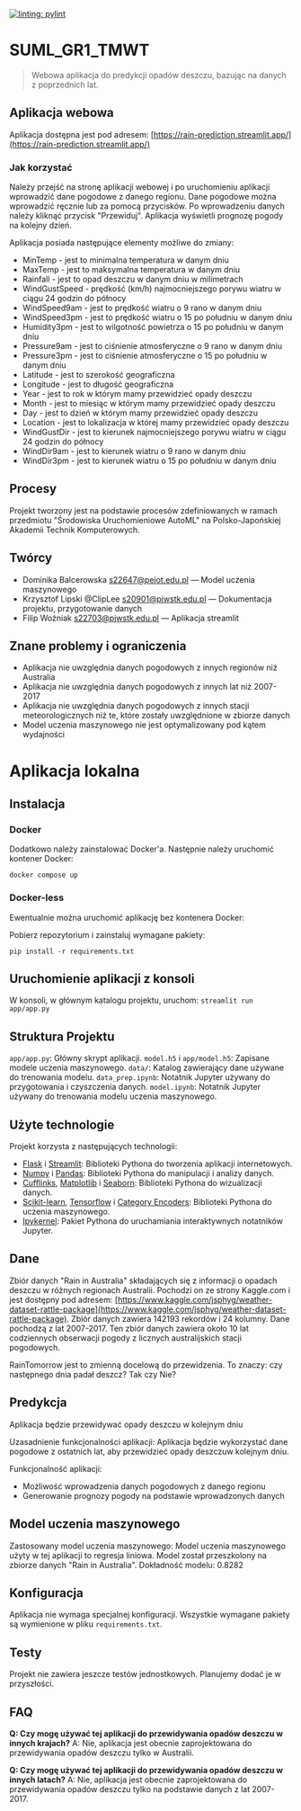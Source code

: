 <!-- dokumentacja projektu -->

[![linting: pylint](https://img.shields.io/badge/linting-pylint-yellowgreen)](https://github.com/pylint-dev/pylint)

# SUML_GR1_TMWT

> Webowa aplikacja do predykcji opadów deszczu, bazując na danych z poprzednich lat.

## Aplikacja webowa

Aplikacja dostępna jest pod adresem: [https://rain-prediction.streamlit.app/](https://rain-prediction.streamlit.app/)

### Jak korzystać

Należy przejść na stronę aplikacji webowej i po uruchomieniu aplikacji wprowadzić dane pogodowe z danego regionu. Dane pogodowe można wprowadzić ręcznie lub za pomocą przycisków. Po wprowadzeniu danych należy kliknąć przycisk "Przewiduj". Aplikacja wyświetli prognozę pogody na kolejny dzień.

Aplikacja posiada następujące elementy możliwe do zmiany:

- MinTemp - jest to minimalna temperatura w danym dniu
- MaxTemp - jest to maksymalna temperatura w danym dniu
- Rainfall - jest to opad deszczu w danym dniu w milimetrach
- WindGustSpeed - prędkość (km/h) najmocniejszego porywu wiatru w ciągu 24 godzin do północy
- WindSpeed9am - jest to prędkość wiatru o 9 rano w danym dniu
- WindSpeed3pm - jest to prędkość wiatru o 15 po południu w danym dniu
- Humidity3pm - jest to wilgotność powietrza o 15 po południu w danym dniu
- Pressure9am - jest to ciśnienie atmosferyczne o 9 rano w danym dniu
- Pressure3pm - jest to ciśnienie atmosferyczne o 15 po południu w danym dniu
- Latitude - jest to szerokość geograficzna
- Longitude - jest to długość geograficzna
- Year - jest to rok w którym mamy przewidzieć opady deszczu
- Month - jest to miesiąc w którym mamy przewidzieć opady deszczu
- Day - jest to dzień w którym mamy przewidzieć opady deszczu
- Location - jest to lokalizacja w której mamy przewidzieć opady deszczu
- WindGustDir - jest to kierunek najmocniejszego porywu wiatru w ciągu 24 godzin do północy
- WindDir9am - jest to kierunek wiatru o 9 rano w danym dniu
- WindDir3pm - jest to kierunek wiatru o 15 po południu w danym dniu

## Procesy

Projekt tworzony jest na podstawie procesów zdefiniowanych w ramach przedmiotu "Środowiska Uruchomieniowe AutoML" na Polsko-Japońskiej Akademii Technik Komputerowych.

## Twórcy

- Dominika Balcerowska <s22647@pejot.edu.pl> — Model uczenia maszynowego
- Krzysztof Lipski @ClipLee <s20901@pjwstk.edu.pl> — Dokumentacja projektu, przygotowanie danych
- Filip Woźniak <s22703@pjwstk.edu.pl> — Aplikacja streamlit

## Znane problemy i ograniczenia

- Aplikacja nie uwzględnia danych pogodowych z innych regionów niż Australia
- Aplikacja nie uwzględnia danych pogodowych z innych lat niż 2007-2017
- Aplikacja nie uwzględnia danych pogodowych z innych stacji meteorologicznych niż te, które zostały uwzględnione w zbiorze danych
- Model uczenia maszynowego nie jest optymalizowany pod kątem wydajności

# Aplikacja lokalna

## Instalacja

### Docker

Dodatkowo należy zainstalować Docker'a. Następnie należy uruchomić kontener Docker:

`docker compose up`

### Docker-less

Ewentualnie można uruchomić aplikację bez kontenera Docker:

Pobierz repozytorium i zainstaluj wymagane pakiety:

`pip install -r requirements.txt`

## Uruchomienie aplikacji z konsoli

W konsoli, w głównym katalogu projektu, uruchom: `streamlit run app/app.py`

## Struktura Projektu

`app/app.py`: Główny skrypt aplikacji.
`model.h5` i `app/model.h5`: Zapisane modele uczenia maszynowego.
`data/`: Katalog zawierający dane używane do trenowania modelu.
`data_prep.ipynb`: Notatnik Jupyter używany do przygotowania i czyszczenia danych.
`model.ipynb`: Notatnik Jupyter używany do trenowania modelu uczenia maszynowego.

## Użyte technologie

Projekt korzysta z następujących technologii:

- [Flask](https://flask.palletsprojects.com/) i [Streamlit](https://streamlit.io/): Biblioteki Pythona do tworzenia aplikacji internetowych.
- [Numpy](https://numpy.org/) i [Pandas](https://pandas.pydata.org/): Biblioteki Pythona do manipulacji i analizy danych.
- [Cufflinks](https://github.com/santosjorge/cufflinks), [Matplotlib](https://matplotlib.org/) i [Seaborn](https://seaborn.pydata.org/): Biblioteki Pythona do wizualizacji danych.
- [Scikit-learn](https://scikit-learn.org/), [Tensorflow](https://www.tensorflow.org/) i [Category Encoders](https://contrib.scikit-learn.org/category_encoders/): Biblioteki Pythona do uczenia maszynowego.
- [Ipykernel](https://ipython.org/ipython-doc/3/development/kernels.html): Pakiet Pythona do uruchamiania interaktywnych notatników Jupyter.

## Dane

Zbiór danych "Rain in Australia" składających się z informacji o opadach deszczu w różnych regionach Australii. Pochodzi on ze strony Kaggle.com i jest dostępny pod adresem: [https://www.kaggle.com/jsphyg/weather-dataset-rattle-package](https://www.kaggle.com/jsphyg/weather-dataset-rattle-package). Zbiór danych zawiera 142193 rekordów i 24 kolumny. Dane pochodzą z lat 2007-2017. Ten zbiór danych zawiera około 10 lat codziennych obserwacji pogody z licznych australijskich stacji pogodowych.

RainTomorrow jest to zmienną docelową do przewidzenia. To znaczy: czy następnego dnia padał deszcz? Tak czy Nie?

## Predykcja

 Aplikacja będzie przewidywać opady deszczu w kolejnym dniu

Uzasadnienie funkcjonalności aplikacji: Aplikacja będzie wykorzystać dane pogodowe z ostatnich lat, aby przewidzieć opady deszczuw kolejnym dniu.

Funkcjonalność aplikacji:

- Możliwość wprowadzenia danych pogodowych z danego regionu
- Generowanie prognozy pogody na podstawie wprowadzonych danych

## Model uczenia maszynowego

Zastosowany model uczenia maszynowego: Model uczenia maszynowego użyty w tej aplikacji to regresja liniowa. Model został przeszkolony na zbiorze danych "Rain in Australia". Dokładność modelu: 0.8282

## Konfiguracja

Aplikacja nie wymaga specjalnej konfiguracji. Wszystkie wymagane pakiety są wymienione w pliku `requirements.txt`.

## Testy

Projekt nie zawiera jeszcze testów jednostkowych. Planujemy dodać je w przyszłości.

## FAQ

**Q: Czy mogę używać tej aplikacji do przewidywania opadów deszczu w innych krajach?**
A: Nie, aplikacja jest obecnie zaprojektowana do przewidywania opadów deszczu tylko w Australii.

**Q: Czy mogę używać tej aplikacji do przewidywania opadów deszczu w innych latach?**
A: Nie, aplikacja jest obecnie zaprojektowana do przewidywania opadów deszczu tylko na podstawie danych z lat 2007-2017.
